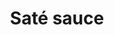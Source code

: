 ---
index: 5
title: Saté sauce
product: peanut
book: Appetites
page: 109
dish: basics
tags:
-
sub:
-
fresh:
  - item:
    quantity:
    unit:
stock:
  - item:
    quantity:
    unit:
basic:
-
directions:
-
info:
source:
    title:
    url: 
---
